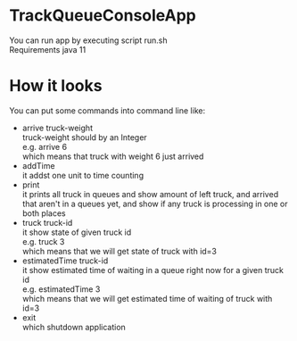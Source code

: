 # TrackQueueConsoleApp
You can run app by executing script run.sh  
Requirements java 11
# How it looks
You can put some commands into command line like:  
* arrive truck-weight  
  truck-weight should by an Integer  
  e.g. arrive 6  
  which means that truck with weight 6 just arrived  
* addTime  
  it addst one unit to time counting  
* print  
  it prints all truck in queues and show amount of left truck, and arrived that aren't in a queues yet, and show if any truck is processing in one or both places  
* truck truck-id  
  it show state of given truck id  
  e.g. truck 3  
  which means that we will get state of truck with id=3  
* estimatedTime truck-id  
  it show estimated time of waiting in a queue right now for a given truck id  
  e.g. estimatedTime 3  
  which means that we will get estimated time of waiting of truck with id=3  
* exit  
  which shutdown application  
